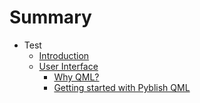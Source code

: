 # Summary

* Test
    * [Introduction](README.md)
    * [User Interface](user_interface.md)
        * [Why QML?](why_qml.md)
        * [Getting started with Pyblish QML](getting_started_with_pyblish_qml.md)